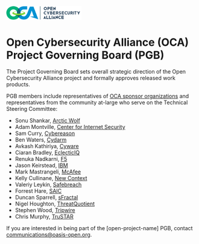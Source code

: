 <img src="/OCA-1.png" width="200">

# Open Cybersecurity Alliance (OCA) Project Governing Board (PGB)

The Project Governing Board sets overall strategic direction of the Open Cybersecurity Alliance project and formally approves released work products. 

PGB members include representatives of [OCA sponsor organizations](https://github.com/opencybersecurityalliance/oasis-open-project/blob/main/SPONSORS.md) and representatives from the community at-large who serve on the Technical Steering Committee: 
  
- Sonu Shankar, [Arctic Wolf](https://arcticwolf.com/)
- Adam Montville, [Center for Internet Security](https://www.cisecurity.org/)
- Sam Curry, [Cybereason](http://www.cybereason.com/)
- Ben Waters, [Cydarm](https://www.cydarm.com/)
- Avkash Kathiriya, [Cyware](https://cyware.com/)
- Ciaran Bradley, [EclecticIQ](https://www.eclecticiq.com/)
- Renuka Nadkarni, [F5](https://www.f5.com/)
- Jason Keirstead, [IBM](https://www.ibm.com/security/)
- Mark Mastrangeli, [McAfee](https://www.mcafee.com)
- Kelly Cullinane, [New Context](http://newcontext.com/)
- Valeriy Leykin, [Safebreach](https://safebreach.com/)
- Forrest Hare, [SAIC](https://www.saic.com/)
- Duncan Sparrell, [sFractal](https://www.sfractal.com/)
- Nigel Houghton, [ThreatQuotient](https://www.threatq.com/)
- Stephen Wood, [Tripwire](https://www.tripwire.com/)
- Chris Murphy, [TruSTAR](https://www.trustar.co/)

If you are interested in being part of the [open-project-name] PGB, contact communications@oasis-open.org.

